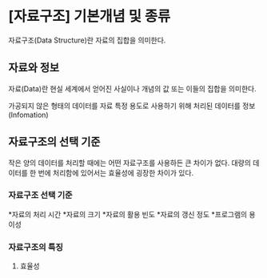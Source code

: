 # [자료구조] 기본개념 및 종류

자료구조(Data Structure)란 자료의 집합을 의미한다.

## 자료와 정보
자료(Data)란 현실 세계에서 얻어진 사실이나 개념의 값 또는 이들의 집합을 의미한다.

가공되지 않은 형태의 데이터를 자료
특정 용도로 사용하기 위해 처리된 데이터를 정보(Infomation)

## 자료구조의 선택 기준
작은 양의 데이터를 처리할 때에는 어떤 자료구조를 사용하든 큰 차이가 없다.
대량의 데이터를 한 번에 처리함에 있어서는 효율성에 굉장한 차이가 있다.

### 자료구조 선택 기준
*자료의 처리 시간
*자료의 크기
*자료의 활용 빈도
*자료의 갱신 정도
*프로그램의 용이성

### 자료구조의 특징
1. 효율성
